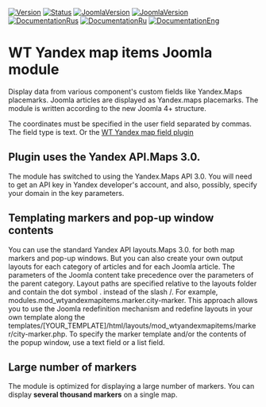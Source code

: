 [![Version](https://img.shields.io/badge/Version-1.0.0-blue.svg)]() [![Status](https://img.shields.io/badge/Status-stable-green.svg)]() [![JoomlaVersion](https://img.shields.io/badge/Joomla-4.2+-orange.svg)]() [![JoomlaVersion](https://img.shields.io/badge/Joomla-5.x-orange.svg)]() [![DocumentationRus](https://img.shields.io/badge/Documentation-rus-blue.svg)](https://web-tolk.ru/dev/joomla-modules/wt-yandex-map-items.html?utm_source=github) [![DocumentationRu](https://img.shields.io/badge/Documentation-ru-blueviolet.svg)](https://web-tolk.ru/dev/joomla-modules/wt-yandex-map-items?utm_source=github) [![DocumentationEng](https://img.shields.io/badge/Documentation-eng-blueviolet.svg)](https://web-tolk.ru/en/dev/joomla-modules/wt-yandex-map-items?utm_source=github)
# WT Yandex map items Joomla module
Display data from various component's custom fields like Yandex.Maps placemarks. Joomla articles are displayed as Yandex.maps placemarks. The module is written according to the new Joomla 4+ structure.

The coordinates must be specified in the user field separated by commas. The field type is text. Or the [WT Yandex map field plugin]( https://github.com/sergeytolkachyov/Fields---WT-Yandex-map-Joomla-4-plugin)

## Plugin uses the Yandex API.Maps 3.0.
The module has switched to using the Yandex.Maps API 3.0. You will need to get an API key in Yandex developer's account, and also, possibly, specify your domain in the key parameters.

## Templating markers and pop-up window contents
You can use the standard Yandex API layouts.Maps 3.0. for both map markers and pop-up windows. But you can also create your own output layouts for each category of articles and for each Joomla article.
The parameters of the Joomla content take precedence over the parameters of the parent category. Layout paths are specified relative to the layouts folder and contain the dot symbol . instead of the slash /. For example, modules.mod_wtyandexmapitems.marker.city-marker. This approach allows you to use the Joomla redefinition mechanism and redefine layouts in your own template along the templates/[YOUR_TEMPLATE]/html/layouts/mod_wtyandexmapitems/marker/city-marker.php. To specify the marker template and/or the contents of the popup window, use a text field or a list field.

## Large number of markers
The module is optimized for displaying a large number of markers. You can display **several thousand markers** on a single map.
